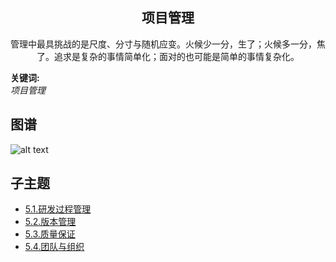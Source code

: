 <h2 align="center">项目管理</h2>
<p align="center">管理中最具挑战的是尺度、分寸与随机应变。火候少一分，生了；火候多一分，焦了。追求是复杂的事情简单化；面对的也可能是简单的事情复杂化。</p>

**关键词:**<br/> 
*项目管理*

## 图谱
![alt text](https://github.com/gonglei007/GameDevMind/blob/main/exports/5.项目管理.png?raw=true)

## 子主题
* [5.1.研发过程管理](https://github.com/gonglei007/GameDevMind/blob/main/mds/5.1.研发过程管理.md)
* [5.2.版本管理](https://github.com/gonglei007/GameDevMind/blob/main/mds/5.1.版本管理.md)
* [5.3.质量保证](https://github.com/gonglei007/GameDevMind/blob/main/mds/5.3.质量保证.md)
* [5.4.团队与组织](https://github.com/gonglei007/GameDevMind/blob/main/mds/5.4.团队与组织.md)
